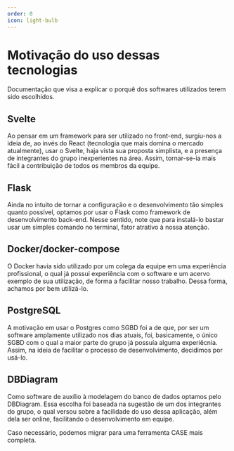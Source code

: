 ```yaml
---
order: 0
icon: light-bulb
---
```


# Motivação do uso dessas tecnologias

Documentação que visa a explicar o porquê dos softwares utilizados terem sido escolhidos.

## Svelte

Ao pensar em um framework para ser utilizado no front-end, surgiu-nos a ideia de, ao invés do React (tecnologia que mais domina o mercado atualmente), usar o Svelte, haja vista sua proposta simplista, e a presença de integrantes do grupo inexperientes na área. Assim, tornar-se-ia mais fácil a contribuição de todos os membros da equipe.

## Flask

Ainda no intuito de tornar a configuração e o desenvolvimento tão simples quanto possível, optamos por usar o Flask como framework de desenvolvimento back-end. Nesse sentido, note que para instalá-lo bastar usar um simples comando no terminal, fator atrativo à nossa atenção.

## Docker/docker-compose

O Docker havia sido utilizado por um colega da equipe em uma experiência profissional, o qual já possui experiência com o software e um acervo exemplo de sua utilização, de forma a facilitar nosso trabalho. Dessa forma, achamos por bem utilizá-lo.

## PostgreSQL

A motivação em usar o Postgres como SGBD foi a de que, por ser um software amplamente utilizado nos dias atuais, foi, basicamente, o único SGBD com o qual a maior parte do grupo já possuía alguma experiêcnia. Assim, na ideia de facilitar o processo de desenvolvimento, decidimos por usá-lo.

## DBDiagram

Como software de auxílio à modelagem do banco de dados optamos pelo DBDiagram. Essa escolha foi baseada na sugestão de um dos integrantes do grupo, o qual versou sobre a facilidade do uso dessa aplicação, além dela ser online, facilitando o desenvolvimento em equipe.

Caso necessário, podemos migrar para uma ferramenta CASE mais completa.
